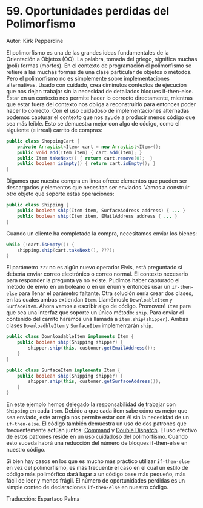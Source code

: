 # 59. Oportunidades perdidas del Polimorfismo

Autor: Kirk Pepperdine

El polimorfismo es una de las grandes ideas fundamentales de la Orientación a Objetos (OO). La palabra, tomada del griego, significa muchas (poli) formas (morfos). En el contexto de programación el polimorfismo se refiere a las muchas formas de una clase particular de objetos o métodos. Pero el polimorfismo no es simplemente sobre implementaciones alternativas. Usado con cuidado, crea diminutos contextos de ejecución que nos dejan trabajar sin la necesidad de detallados bloques if-then-else. Estar en un contexto nos permite hacer lo correcto directamente, mientras que estar fuera del contexto nos obliga a reconstruirlo para entonces poder hacer lo correcto. Con el uso cuidadoso de implementaciones alternadas podemos capturar el contexto que nos ayude a producir menos código que sea más leíble. Esto se demuestra mejor con algo de código, como el siguiente (e irreal) carrito de compras:

```java
public class ShoppingCart {
    private ArrayList<Item> cart = new ArrayList<Item>();
    public void add(Item item) { cart.add(item); }
    public Item takeNext() { return cart.remove(0);  }
    public boolean isEmpty() { return cart.isEmpty(); }
}
```

Digamos que nuestra compra en línea ofrece elementos que pueden ser descargados y elementos que necesitan ser enviados. Vamos a construir otro objeto que soporte estas operaciones:

```java
public class Shipping {
    public boolean ship(Item item, SurfaceAddress address) { ... }
    public boolean ship(Item item, EMailAddress address { ... }
}
```

Cuando un cliente ha completado la compra, necesitamos enviar los bienes:

```java
while (!cart.isEmpty()) {
    shipping.ship(cart.takeNext(), ???);
}
```

El parámetro `???` no es algún nuevo operador Elvis, está preguntado si debería enviar correo electrónico o correo normal. El contexto necesario para responder la pregunta ya no existe. Pudimos haber capturado el método de envío en un boleano o en un enum y entonces usar un `if-then-else` para llenar el parámetro faltante. Otra solución sería crear dos clases, en las cuales ambas extiendan `Item`. Llamémosle `DownloableItem` y `SurfaceItem`. Ahora vamos a escribir algo de código. Promoveré `Item` para que sea una interfaz que soporte un único método: `ship`. Para enviar el contenido del carrito haremos una llamada a `item.ship(shipper)`. Ambas clases `DownloadbleItem` y `SurfaceItem` implementarán `ship`.

```java
public class DownloadableItem implements Item {
    public boolean ship(Shipping shipper) {
        shipper.ship(this, customer.getEmailAddress());
    }
}

public class SurfaceItem implements Item {
    public boolean ship(Shipping shipper) {
        shipper.ship(this, customer.getSurfaceAddress());
    }
}
```

En este ejemplo hemos delegado la responsabilidad de trabajar con `Shipping` en cada `Item`. Debido a que cada item sabe cómo es mejor que sea enviado, este arreglo nos permite estar con él sin la necesidad de un `if-then-else`. El código también demuestra un uso de dos patrones que frecuentemente actúan juntos: [Command](https://en.wikipedia.org/wiki/Command_pattern) y [Double Dispatch](https://en.wikipedia.org/wiki/Double_dispatch). El uso efectivo de estos patrones reside en un uso cuidadoso del polimorfismo. Cuando esto suceda habrá una reducción del número de bloques if-then-else en nuestro código.

Si bien hay casos en los que es mucho más práctico utilizar `if-then-else` en vez del polimorfismo, es más frecuente el caso en el cual un estilo de código más polimórfico dará lugar a un código base más pequeño, más fácil de leer y menos frágil. El número de oportunidades perdidas es un simple conteo de declaraciones `if-then-else` en nuestro código.

Traducción: Espartaco Palma
